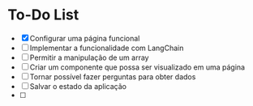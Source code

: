 # To-Do List
- [x] Configurar uma página funcional
- [ ] Implementar a funcionalidade com LangChain
- [ ] Permitir a manipulação de um array
- [ ] Criar um componente que possa ser visualizado em uma página
- [ ] Tornar possível fazer perguntas para obter dados
- [ ] Salvar o estado da aplicação
- [ ] 




